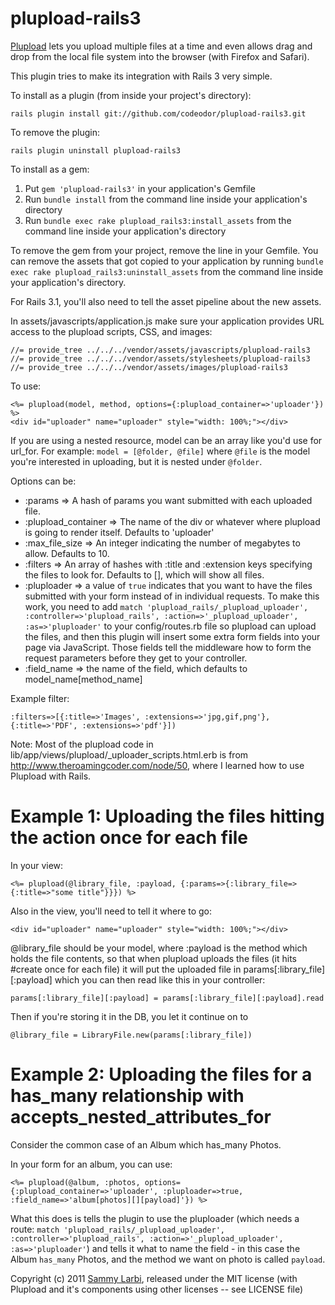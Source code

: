 plupload-rails3
==============

[Plupload](http://www.plupload.com/) lets you upload multiple files at a time and even allows drag and drop from the local file system into the browser (with Firefox and Safari).

This plugin tries to make its integration with Rails 3 very simple.

To install as a plugin (from inside your project's directory):

    rails plugin install git://github.com/codeodor/plupload-rails3.git

To remove the plugin:

    rails plugin uninstall plupload-rails3


To install as a gem:

1. Put `gem 'plupload-rails3'` in your application's Gemfile
2. Run `bundle install` from the command line inside your application's directory
3. Run `bundle exec rake plupload_rails3:install_assets` from the command line inside your application's directory

To remove the gem from your project, remove the line in your Gemfile. You can remove the assets that got copied to your application by running `bundle exec rake plupload_rails3:uninstall_assets` from the command line inside your application's directory.

For Rails 3.1, you'll also need to tell the asset pipeline about the new assets. 

In assets/javascripts/application.js make sure your application provides URL access to the plupload scripts, CSS, and images:

    //= provide_tree ../../../vendor/assets/javascripts/plupload-rails3
    //= provide_tree ../../../vendor/assets/stylesheets/plupload-rails3
    //= provide_tree ../../../vendor/assets/images/plupload-rails3


    


To use:

    <%= plupload(model, method, options={:plupload_container=>'uploader'}) %>
    <div id="uploader" name="uploader" style="width: 100%;"></div>
   

If you are using a nested resource, model can be an array like you'd use for url_for. For example: `model = [@folder, @file]` where `@file` is the model you're interested in uploading, but it is nested under `@folder`.


Options can be:

* :params => A hash of params you want submitted with each uploaded file.
* :plupload_container => The name of the div or whatever where plupload is going to render itself. Defaults to 'uploader'
* :max_file_size => An integer indicating the number of megabytes to allow. Defaults to 10.
* :filters => An array of hashes with :title and :extension keys specifying the files to look for. Defaults to [], which will show all files. 
* :pluploader => a value of `true` indicates that you want to have the files submitted with your form instead of in individual requests. To make this work, you need to add `match 'plupload_rails/_plupload_uploader', :controller=>'plupload_rails', :action=>'_plupload_uploader', :as=>'pluploader'` to your config/routes.rb file so plupload can upload the files, and then this plugin will insert some extra form fields into your page via JavaScript. Those fields tell the middleware how to form the request parameters before they get to your controller.
* :field_name => the name of the field, which defaults to model_name[method_name]

Example filter: 
    
    :filters=>[{:title=>'Images', :extensions=>'jpg,gif,png'},{:title=>'PDF', :extensions=>'pdf'}])


Note: Most of the plupload code in lib/app/views/plupload/_uploader_scripts.html.erb is from http://www.theroamingcoder.com/node/50, where I learned how to use Plupload with Rails.


Example 1: Uploading the files hitting the action once for each file
====================================================================

In your view:

    <%= plupload(@library_file, :payload, {:params=>{:library_file=>{:title=>"some title"}}}) %>

Also in the view, you'll need to tell it where to go:

    <div id="uploader" name="uploader" style="width: 100%;"></div>

@library_file should be your model, where :payload is the method which holds the file contents, so that when plupload uploads the files (it hits #create once for each file) it will put the uploaded file in params[:library_file][:payload] which you can then read like this in your controller:

    params[:library_file][:payload] = params[:library_file][:payload].read

Then if you're storing it in the DB, you let it continue on to 

    @library_file = LibraryFile.new(params[:library_file])


Example 2: Uploading the files for a has_many relationship with accepts_nested_attributes_for
=============================================================================================
Consider the common case of an Album which has_many Photos. 

In your form for an album, you can use:

    <%= plupload(@album, :photos, options={:plupload_container=>'uploader', :pluploader=>true, :field_name=>'album[photos][][payload]'}) %>
  <div id="uploader" name="uploader" style="width: 100%;"></div>


What this does is tells the plugin to use the pluploader (which needs a route: `match 'plupload_rails/_plupload_uploader', :controller=>'plupload_rails', :action=>'_plupload_uploader', :as=>'pluploader'`) and tells it what to name the field - in this case the Album `has_many` Photos, and the method we want on photo is called `payload`.





Copyright (c) 2011 [Sammy Larbi](http://www.codeodor.com), released under the MIT license 
(with Plupload and it's components using other licenses -- see LICENSE file)

